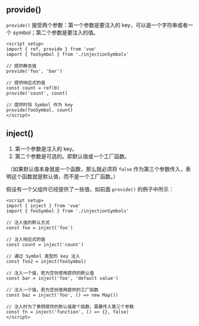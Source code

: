 ## provide()

`provide()` 接受两个参数：第一个参数是要注入的 key，可以是一个字符串或者一个 symbol；第二个参数是要注入的值。

```vue
<script setup>
import { ref, provide } from 'vue'
import { fooSymbol } from './injectionSymbols'

// 提供静态值
provide('foo', 'bar')

// 提供响应式的值
const count = ref(0)
provide('count', count)

// 提供时将 Symbol 作为 key
provide(fooSymbol, count)
</script>
```

## inject()

1. 第一个参数是注入的 key。
2. 第二个参数是可选的。即默认值或一个工厂函数。

​	（如果默认值本身就是一个函数，那么就必须将 `false` 作为第三个参数传入，表明这个函数就是默认值，而不是一个工厂函数。）

假设有一个父组件已经提供了一些值，如前面 `provide()` 的例子中所示：

```vue
<script setup>
import { inject } from 'vue'
import { fooSymbol } from './injectionSymbols'

// 注入值的默认方式
const foo = inject('foo')

// 注入响应式的值
const count = inject('count')

// 通过 Symbol 类型的 key 注入
const foo2 = inject(fooSymbol)

// 注入一个值，若为空则使用提供的默认值
const bar = inject('foo', 'default value')

// 注入一个值，若为空则使用提供的工厂函数
const baz = inject('foo', () => new Map())

// 注入时为了表明提供的默认值是个函数，需要传入第三个参数
const fn = inject('function', () => {}, false)
</script>
```